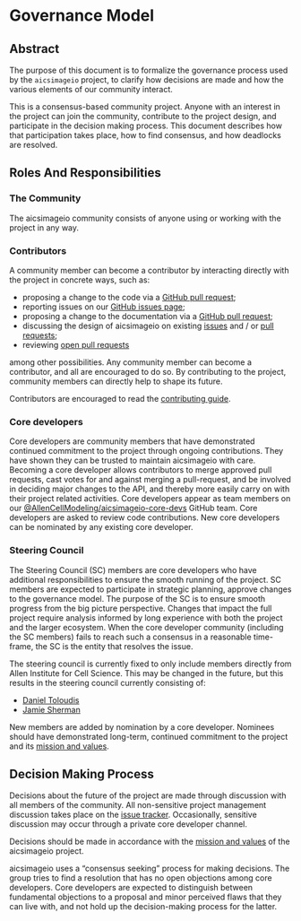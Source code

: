 # Governance Model

## Abstract

The purpose of this document is to formalize the governance process used by the
`aicsimageio` project, to clarify how decisions are made and how the various
elements of our community interact.

This is a consensus-based community project. Anyone with an interest in the
project can join the community, contribute to the project design, and
participate in the decision making process. This document describes how that
participation takes place, how to find consensus, and how deadlocks are
resolved.

## Roles And Responsibilities

### The Community

The aicsimageio community consists of anyone using or working with the project
in any way.

### Contributors

A community member can become a contributor by interacting directly with the
project in concrete ways, such as:

- proposing a change to the code via a
  [GitHub pull request](https://github.com/AllenCellModeling/aicsimageio/pulls);
- reporting issues on our
  [GitHub issues page](https://github.com/AllenCellModeling/aicsimageio/issues);
- proposing a change to the documentation via a
  [GitHub pull request](https://github.com/AllenCellModeling/aicsimageio/pulls);
- discussing the design of aicsimageio on existing
  [issues](https://github.com/AllenCellModeling/aicsimageio/issues) and / or
  [pull requests](https://github.com/AllenCellModeling/aicsimageio/pulls);
- reviewing [open pull requests](https://github.com/AllenCellModeling/aicsimageio/pulls)

among other possibilities. Any community member can become a contributor, and
all are encouraged to do so. By contributing to the project, community members
can directly help to shape its future.

Contributors are encouraged to read the [contributing guide](./CONTRIBUTING.md).

### Core developers

Core developers are community members that have demonstrated continued
commitment to the project through ongoing contributions. They
have shown they can be trusted to maintain aicsimageio with care. Becoming a
core developer allows contributors to merge approved pull requests, cast votes
for and against merging a pull-request, and be involved in deciding major
changes to the API, and thereby more easily carry on with their project related
activities. Core developers appear as team members on our
[@AllenCellModeling/aicsimageio-core-devs](https://github.com/orgs/AllenCellModeling/teams/aicsimageio-core-devs/members)
GitHub team. Core developers are asked to review code contributions. New core
developers can be nominated by any existing core developer.

### Steering Council

The Steering Council (SC) members are core developers who have additional
responsibilities to ensure the smooth running of the project. SC members are
expected to participate in strategic planning, approve changes to the
governance model. The purpose of the SC is to ensure smooth progress from the big
picture perspective. Changes that impact the full project require analysis informed by
long experience with both the project and the larger ecosystem. When the core
developer community (including the SC members) fails to reach such a consensus
in a reasonable time-frame, the SC is the entity that resolves the issue.

The steering council is currently fixed to only include members directly from Allen
Institute for Cell Science. This may be changed in the future, but this results in the
steering council currently consisting of:

- [Daniel Toloudis](https://github.com/toloudis)
- [Jamie Sherman](https://github.com/heeler)

New members are added by nomination by a core developer. Nominees should have
demonstrated long-term, continued commitment to the project and its
[mission and values](./MISSION_AND_VALUES.md).

## Decision Making Process

Decisions about the future of the project are made through discussion with all
members of the community. All non-sensitive project management discussion takes
place on the [issue tracker](https://github.com/AllenCellModeling/aicsimageio/issues).
Occasionally, sensitive discussion may occur through a private core developer channel.

Decisions should be made in accordance with the
[mission and values](./MISSION_AND_VALUES.md) of the aicsimageio project.

aicsimageio uses a “consensus seeking” process for making decisions. The group
tries to find a resolution that has no open objections among core developers.
Core developers are expected to distinguish between fundamental objections to a
proposal and minor perceived flaws that they can live with, and not hold up the
decision-making process for the latter.
